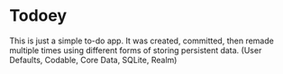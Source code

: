 # Todoey
This is just a simple to-do app. It was created, committed, then remade multiple times using different forms of storing persistent data. (User Defaults, Codable, Core Data, SQLite, Realm)
